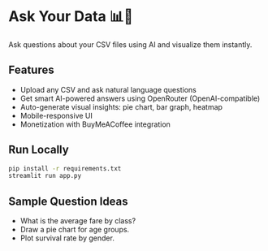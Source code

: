 
# Ask Your Data 📊🤖

Ask questions about your CSV files using AI and visualize them instantly.

## Features
- Upload any CSV and ask natural language questions
- Get smart AI-powered answers using OpenRouter (OpenAI-compatible)
- Auto-generate visual insights: pie chart, bar graph, heatmap
- Mobile-responsive UI
- Monetization with BuyMeACoffee integration

## Run Locally

```bash
pip install -r requirements.txt
streamlit run app.py
```

## Sample Question Ideas
- What is the average fare by class?
- Draw a pie chart for age groups.
- Plot survival rate by gender.
